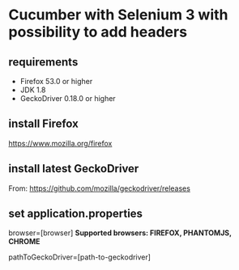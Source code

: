 # Cucumber with Selenium 3 with possibility to add headers

## requirements
* Firefox 53.0 or higher
* JDK 1.8
* GeckoDriver 0.18.0 or higher

## install Firefox
https://www.mozilla.org/firefox

## install latest GeckoDriver
From: https://github.com/mozilla/geckodriver/releases

## set application.properties
browser=[browser] **Supported browsers: FIREFOX, PHANTOMJS, CHROME**


pathToGeckoDriver=[path-to-geckodriver]
